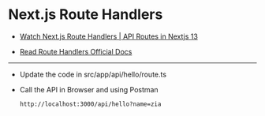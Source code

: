 # Next.js Route Handlers

- [Watch Next.js Route Handlers | API Routes in Nextjs 13](https://www.youtube.com/watch?v=xirQ7AMyTM8)

- [Read Route Handlers Official Docs](https://beta.nextjs.org/docs/routing/route-handlers)

---

- Update the code in src/app/api/hello/route.ts

- Call the API in Browser and using Postman

  ```
  http://localhost:3000/api/hello?name=zia
  ```
